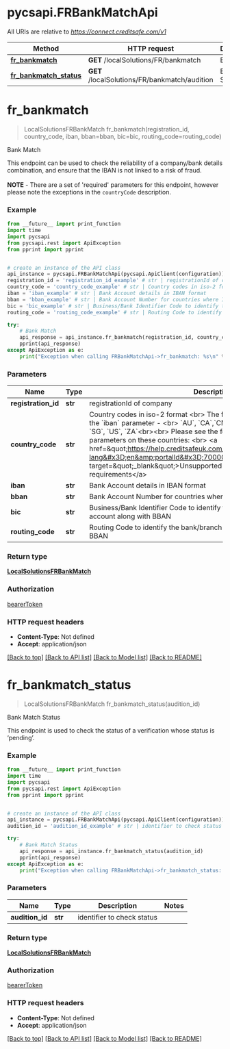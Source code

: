 # pycsapi.FRBankMatchApi

All URIs are relative to *https://connect.creditsafe.com/v1*

Method | HTTP request | Description
------------- | ------------- | -------------
[**fr_bankmatch**](FRBankMatchApi.md#fr_bankmatch) | **GET** /localSolutions/FR/bankmatch | Bank Match
[**fr_bankmatch_status**](FRBankMatchApi.md#fr_bankmatch_status) | **GET** /localSolutions/FR/bankmatch/audition | Bank Match Status

# **fr_bankmatch**
> LocalSolutionsFRBankMatch fr_bankmatch(registration_id, country_code, iban, bban=bban, bic=bic, routing_code=routing_code)

Bank Match

This endpoint can be used to check the reliability of a company/bank details combination,  and ensure that the IBAN is not linked to a risk of fraud. <br><br>  **NOTE** - There are a set of 'required' parameters for this endpoint, however please note the exceptions in the `countryCode` description. 

### Example
```python
from __future__ import print_function
import time
import pycsapi
from pycsapi.rest import ApiException
from pprint import pprint


# create an instance of the API class
api_instance = pycsapi.FRBankMatchApi(pycsapi.ApiClient(configuration))
registration_id = 'registration_id_example' # str | registrationId of company
country_code = 'country_code_example' # str | Country codes in iso-2 format <br>  The following counties do **NOT** support the `iban` parameter - <br> `AU`, `CA`,`CN`, `HK`, `IN`,`JP`,`KR`,`MX`, `MY`, `SG`, `US`, `ZA`<br><br> Please see the following link for required parameters on these countries: <br>   <a href=\"https://help.creditsafeuk.com/a/solutions/articles/7000088525?lang=en&portalId=7000000824\" target=\"_blank\">Unsupported Country parameter requirements</a> 
iban = 'iban_example' # str | Bank Account details in IBAN format
bban = 'bban_example' # str | Bank Account Number for countries where IBAN format doesn't support (optional)
bic = 'bic_example' # str | Business/Bank Identifier Code to identify the bank/branch holding the account along with BBAN (optional)
routing_code = 'routing_code_example' # str | Routing Code to identify the bank/branch holding the account along with BBAN (optional)

try:
    # Bank Match
    api_response = api_instance.fr_bankmatch(registration_id, country_code, iban, bban=bban, bic=bic, routing_code=routing_code)
    pprint(api_response)
except ApiException as e:
    print("Exception when calling FRBankMatchApi->fr_bankmatch: %s\n" % e)
```

### Parameters

Name | Type | Description  | Notes
------------- | ------------- | ------------- | -------------
 **registration_id** | **str**| registrationId of company | 
 **country_code** | **str**| Country codes in iso-2 format &lt;br&gt;  The following counties do **NOT** support the &#x60;iban&#x60; parameter - &lt;br&gt; &#x60;AU&#x60;, &#x60;CA&#x60;,&#x60;CN&#x60;, &#x60;HK&#x60;, &#x60;IN&#x60;,&#x60;JP&#x60;,&#x60;KR&#x60;,&#x60;MX&#x60;, &#x60;MY&#x60;, &#x60;SG&#x60;, &#x60;US&#x60;, &#x60;ZA&#x60;&lt;br&gt;&lt;br&gt; Please see the following link for required parameters on these countries: &lt;br&gt;   &lt;a href&#x3D;\&quot;https://help.creditsafeuk.com/a/solutions/articles/7000088525?lang&#x3D;en&amp;portalId&#x3D;7000000824\&quot; target&#x3D;\&quot;_blank\&quot;&gt;Unsupported Country parameter requirements&lt;/a&gt;  | 
 **iban** | **str**| Bank Account details in IBAN format | 
 **bban** | **str**| Bank Account Number for countries where IBAN format doesn&#x27;t support | [optional] 
 **bic** | **str**| Business/Bank Identifier Code to identify the bank/branch holding the account along with BBAN | [optional] 
 **routing_code** | **str**| Routing Code to identify the bank/branch holding the account along with BBAN | [optional] 

### Return type

[**LocalSolutionsFRBankMatch**](LocalSolutionsFRBankMatch.md)

### Authorization

[bearerToken](../README.md#bearerToken)

### HTTP request headers

 - **Content-Type**: Not defined
 - **Accept**: application/json

[[Back to top]](#) [[Back to API list]](../README.md#documentation-for-api-endpoints) [[Back to Model list]](../README.md#documentation-for-models) [[Back to README]](../README.md)

# **fr_bankmatch_status**
> LocalSolutionsFRBankMatch fr_bankmatch_status(audition_id)

Bank Match Status

This endpoint is used to check the status of a verification whose status is ‘pending’.

### Example
```python
from __future__ import print_function
import time
import pycsapi
from pycsapi.rest import ApiException
from pprint import pprint


# create an instance of the API class
api_instance = pycsapi.FRBankMatchApi(pycsapi.ApiClient(configuration))
audition_id = 'audition_id_example' # str | identifier to check status

try:
    # Bank Match Status
    api_response = api_instance.fr_bankmatch_status(audition_id)
    pprint(api_response)
except ApiException as e:
    print("Exception when calling FRBankMatchApi->fr_bankmatch_status: %s\n" % e)
```

### Parameters

Name | Type | Description  | Notes
------------- | ------------- | ------------- | -------------
 **audition_id** | **str**| identifier to check status | 

### Return type

[**LocalSolutionsFRBankMatch**](LocalSolutionsFRBankMatch.md)

### Authorization

[bearerToken](../README.md#bearerToken)

### HTTP request headers

 - **Content-Type**: Not defined
 - **Accept**: application/json

[[Back to top]](#) [[Back to API list]](../README.md#documentation-for-api-endpoints) [[Back to Model list]](../README.md#documentation-for-models) [[Back to README]](../README.md)

